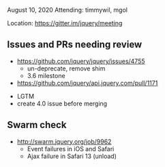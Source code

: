 August 10, 2020
Attending: timmywil, mgol

Location: https://gitter.im/jquery/meeting

## Issues and PRs needing review
* https://github.com/jquery/jquery/issues/4755
	- un-deprecate, remove shim
	- 3.6 milestone
* https://github.com/jquery/api.jquery.com/pull/1171
- LGTM
- create 4.0 issue before merging

## Swarm check
* http://swarm.jquery.org/job/9962
	- Event failures in iOS and Safari
	- Ajax failure in Safari 13 (unload)
